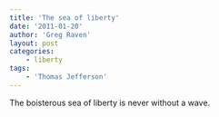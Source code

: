 ```yaml
---
title: 'The sea of liberty'
date: '2011-01-20'
author: 'Greg Raven'
layout: post
categories:
    - liberty
tags:
    - 'Thomas Jefferson'
---
```


The boisterous sea of liberty is never without a wave.